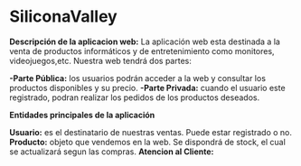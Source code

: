 # SiliconaValley

**Descripción de la aplicacion web:**
La aplicación web esta destinada a la venta de productos informáticos y de entretenimiento como monitores,     
videojuegos,etc. Nuestra web tendrá dos partes:

  **-Parte Pública:** los usuarios podrán acceder a la web y consultar los productos disponibles y su precio.
  **-Parte Privada:** cuando el usuario este registrado, podran realizar los pedidos de los productos deseados.

**Entidades principales de la aplicación**

  **Usuario:** es el destinatario de nuestras ventas. Puede estar registrado o no.
  **Producto:** objeto que vendemos en la web. Se dispondrá de stock, el cual se actualizará segun las compras.
  **Atencion al Cliente:**
